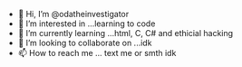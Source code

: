- 👋 Hi, I’m @odatheinvestigator
- 👀 I’m interested in ...learning to code
- 🌱 I’m currently learning ...html, C, C# and ethicial hacking
- 💞️ I’m looking to collaborate on ...idk
- 📫 How to reach me ... text me or smth idk


<!---
odatheinvestigator/odatheinvestigator is a ✨ special ✨ repository because its `README.md` (this file) appears on your GitHub profile.
You can click the Preview link to take a look at your changes.
--->
